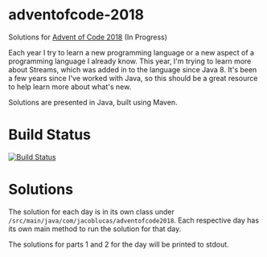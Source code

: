 # adventofcode-2018
Solutions for [Advent of Code 2018](https://adventofcode.com/2018) (In Progress)

Each year I try to learn a new programming language or a new aspect of a programming language I already know. This year, I'm trying to learn more about Streams, which was added in to the language since Java 8. It's been a few years since I've worked with Java, so this should be a great resource to help learn more about what's new.

Solutions are presented in Java, built using Maven.

# Build Status
[![Build Status](https://travis-ci.com/jacob-lucas/adventofcode-2018.svg?branch=master)](https://travis-ci.com/jacob-lucas/adventofcode-2018)

# Solutions
The solution for each day is in its own class under `/src/main/java/com/jacoblucas/adventofcode2018`. Each respective day has its own main method to run the solution for that day. 

The solutions for parts 1 and 2 for the day will be printed to stdout.